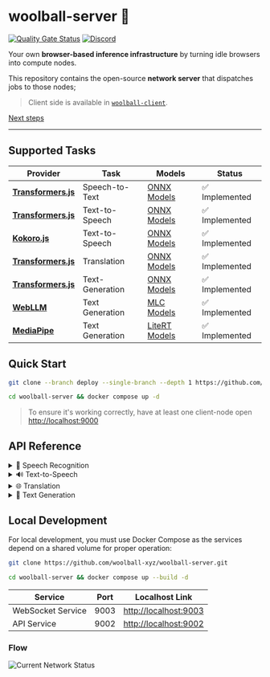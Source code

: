 # woolball-server 🧶  
[![Quality Gate Status](https://sonarcloud.io/api/project_badges/measure?project=woolball-xyz_browser-network-server&metric=alert_status)](https://sonarcloud.io/summary/new_code?id=woolball-xyz_browser-network-server)
[![Discord](https://img.shields.io/badge/Discord-%235865F2.svg?style=flat&logo=discord&logoColor=white)](https://discord.gg/xbSmMfmwWW)

Your own **browser-based inference infrastructure** by turning idle browsers into compute nodes.

This repository contains the open-source **network server** that dispatches jobs to those nodes; 
> Client side is available in [`woolball-client`](https://github.com/woolball-xyz/woolball-client).

[Next steps](https://github.com/woolball-xyz/woolball-server/issues)

---


## Supported Tasks

| Provider | Task | Models | Status |
|----------|------|--------|--------|
| **[Transformers.js](https://github.com/huggingface/transformers.js)** | Speech-to-Text | [ONNX Models](https://huggingface.co/models?pipeline_tag=automatic-speech-recognition&library=transformers.js&sort=trending) | ✅ Implemented |
| **[Transformers.js](https://github.com/huggingface/transformers.js)** | Text-to-Speech | [ONNX Models](https://huggingface.co/models?pipeline_tag=text-to-speech&library=transformers.js&sort=trending&search=mms) | ✅ Implemented |
| **[Kokoro.js](https://github.com/hexgrad/kokoro)** | Text-to-Speech | [ONNX Models](https://huggingface.co/onnx-community/Kokoro-82M-v1.0-ONNX) | ✅ Implemented |
| **[Transformers.js](https://github.com/huggingface/transformers.js)** | Translation | [ONNX Models](https://huggingface.co/models?pipeline_tag=translation&library=transformers.js&sort=trending) | ✅ Implemented |
| **[Transformers.js](https://github.com/huggingface/transformers.js)** | Text-Generation | [ONNX Models](https://huggingface.co/models?pipeline_tag=text-generation&library=transformers.js&sort=trending) | ✅ Implemented |
| **[WebLLM](https://github.com/mlc-ai/web-llm)** | Text Generation | [MLC Models](https://mlc.ai/models) | ✅ Implemented |
| **[MediaPipe](https://ai.google.dev/edge/mediapipe/solutions/guide)** | Text Generation | [LiteRT Models](https://ai.google.dev/edge/mediapipe/solutions/genai/llm_inference#models) | ✅ Implemented |

## Quick Start

```bash
git clone --branch deploy --single-branch --depth 1 https://github.com/woolball-xyz/woolball-server.git
```
```bash
cd woolball-server && docker compose up -d
```

> To ensure it's working correctly, have at least one client-node open [http://localhost:9000](http://localhost:9000)

## API Reference

<details>
<summary>🎤 Speech Recognition</summary>

Convert audio files to text using Whisper models.

### Example Usage

The API accepts different input formats:

```bash
# Using a local audio file
curl -X POST http://localhost:9002/api/v1/speech-recognition \
  -F "input=@/path/to/your/file.mp3" \
  -F "model=onnx-community/whisper-large-v3-turbo_timestamped" \
  -F "dtype=q4" \
  -F "language=en" \
  -F "return_timestamps=true" \
  -F "stream=false"

# Using a base64 encoded audio
curl -X POST http://localhost:9002/api/v1/speech-recognition \
  -F "input=data:audio/mp3;base64,YOUR_BASE64_ENCODED_AUDIO" \
  -F "model=onnx-community/whisper-large-v3-turbo_timestamped" \
  -F "dtype=q4" \
  -F "language=en" \
  -F "return_timestamps=true" \
  -F "stream=false"

# Using a public URL
curl -X POST http://localhost:9002/api/v1/speech-recognition \
  -F "input=https://example.com/audio.mp3" \
  -F "model=onnx-community/whisper-large-v3-turbo_timestamped" \
  -F "dtype=q4" \
  -F "language=en" \
  -F "return_timestamps=true" \
  -F "stream=false"
```

### Parameters

| Parameter            | Type                          | Description |
|----------------------|-------------------------------|-------------|
| model                | string                        | Model ID from Hugging Face (e.g., "onnx-community/whisper-large-v3-turbo_timestamped") |
| dtype                | string                        | Quantization level (e.g., "q4") |
| return_timestamps    | boolean \| 'word'             | Whether to return timestamps or not. Default is `false`. |
| stream               | boolean                       | Whether to stream results. Default is `false`. |
| chunk_length_s       | number                        | The length of audio chunks to process in seconds. Default is `0` (no chunking). |
| stride_length_s      | number                        | The length of overlap between consecutive audio chunks in seconds. If not provided, defaults to `chunk_length_s / 6`. |
| force_full_sequences | boolean                       | Whether to force outputting full sequences or not. Default is `false`. |
| language             | string                        | The source language. Default is `null`, meaning it should be auto-detected. Use this to potentially improve performance if the source language is known. |
| task                 | null \| 'transcribe' \| 'translate' | The task to perform. Default is `null`, meaning it should be auto-detected. |
| num_frames           | number                        | The number of frames in the input audio. |

### Recommended Models

| Model | Quantization | Description |
|-------|--------------|-------------|
| `onnx-community/whisper-large-v3-turbo_timestamped` | `q4` | Large model with timestamp support, best accuracy |
| `onnx-community/whisper-small` | `q4` | Smaller model for faster processing |

</details>

<details>
<summary>🔊 Text-to-Speech</summary>

Convert text to speech using different TTS engines.

### Transformers.js (MMS Models)

Uses Massively Multilingual Speech (MMS) models from Transformers.js for various languages.

```bash
# Standard request
curl -X POST http://localhost:9002/api/v1/text-to-speech \
  -F "input=Hello, this is a test for text to speech." \
  -F "model=Xenova/mms-tts-eng" \
  -F "dtype=q8" \
  -F "stream=false"

# Streaming request
curl -X POST http://localhost:9002/api/v1/text-to-speech \
  -F "input=Hello, this is a test for streaming text to speech." \
  -F "model=Xenova/mms-tts-eng" \
  -F "dtype=q8" \
  -F "stream=true"
```

### Kokoro

Provides diverse voices with high-quality output.

```bash
# Standard request
curl -X POST http://localhost:9002/api/v1/text-to-speech \
  -F "input=Hello, this is a test using Kokoro voices." \
  -F "model=onnx-community/Kokoro-82M-ONNX" \
  -F "dtype=q8" \
  -F "voice=af_nova" \
  -F "stream=false"

# Streaming request
curl -X POST http://localhost:9002/api/v1/text-to-speech \
  -F "input=Hello, this is a test using Kokoro voices with streaming." \
  -F "model=onnx-community/Kokoro-82M-ONNX" \
  -F "dtype=q8" \
  -F "voice=af_nova" \
  -F "stream=true"
```

### Parameters

| Parameter | Type   | Description |
|-----------|--------|-------------|
| model     | string | Model ID (e.g., "Xenova/mms-tts-eng" or "onnx-community/Kokoro-82M-ONNX") |
| dtype     | string | Quantization level (e.g., "q8") |
| voice     | string | Voice ID to use (required for Kokoro models) |
| stream    | boolean | Whether to stream the audio response. Default is `false`. |

### Kokoro Voice Options

Kokoro supports various voices with different accents and genders:

- American Female: `af_heart`, `af_alloy`, `af_aoede`, `af_bella`, `af_jessica`, `af_kore`, `af_nicole`, `af_nova`, `af_river`, `af_sarah`, `af_sky`
- American Male: `am_adam`, `am_echo`, `am_eric`, `am_fenrir`, `am_liam`, `am_michael`, `am_onyx`, `am_puck`, `am_santa`
- British Female: `bf_emma`, `bf_isabella`, `bf_alice`, `bf_lily`
- British Male: `bm_george`, `bm_lewis`, `bm_daniel`, `bm_fable`

### Recommended Models

#### MMS Models (Multilingual)

| Model | Language | Quantization | Description |
|-------|----------|--------------|-------------|
| `Xenova/mms-tts-eng` | English | `q8` | English text-to-speech |
| `Xenova/mms-tts-spa` | Spanish | `q8` | Spanish text-to-speech |
| `Xenova/mms-tts-fra` | French | `q8` | French text-to-speech |
| `Xenova/mms-tts-deu` | German | `q8` | German text-to-speech |
| `Xenova/mms-tts-por` | Portuguese | `q8` | Portuguese text-to-speech |
| `Xenova/mms-tts-rus` | Russian | `q8` | Russian text-to-speech |
| `Xenova/mms-tts-ara` | Arabic | `q8` | Arabic text-to-speech |
| `Xenova/mms-tts-hin` | Hindi | `q8` | Hindi text-to-speech |
| `Xenova/mms-tts-kor` | Korean | `q8` | Korean text-to-speech |
| `Xenova/mms-tts-vie` | Vietnamese | `q8` | Vietnamese text-to-speech |
| `Xenova/mms-tts-yor` | Yoruba | `q8` | Yoruba text-to-speech |
| `Xenova/mms-tts-ron` | Romanian | `q8` | Romanian text-to-speech |

#### Kokoro Models (High Quality)

| Model | Quantization | Description |
|-------|--------------|-------------|
| `onnx-community/Kokoro-82M-ONNX` | `q8` | English text-to-speech |
| `onnx-community/Kokoro-82M-v1.0-ONNX` | `q8` | English text-to-speech |

</details>

<details>
<summary>🌐 Translation</summary>

Translate text between languages using NLLB models.

```bash
curl -X POST http://localhost:9002/api/v1/translation \
  -F "input=Hello, how are you today?" \
  -F "model=Xenova/nllb-200-distilled-600M" \
  -F "dtype=q8" \
  -F "srcLang=eng_Latn" \
  -F "tgtLang=por_Latn"
```

### Parameters

| Parameter | Type   | Description |
|-----------|--------|-------------|
| model     | string | Model ID (e.g., "Xenova/nllb-200-distilled-600M") |
| dtype     | string | Quantization level (e.g., "q8") |
| srcLang   | string | Source language code in FLORES200 format (e.g., "eng_Latn") |
| tgtLang   | string | Target language code in FLORES200 format (e.g., "por_Latn") |

The language codes follow the FLORES200 format. See the [FLORES200 language list](https://github.com/facebookresearch/flores/blob/main/flores200/README.md#languages-in-flores-200) for all available language options.

### Recommended Models

| Model | Description |
|-------|-------------|
| `Xenova/nllb-200-distilled-600M` | Multilingual translation model supporting 200+ languages |

</details>

<details>
<summary>🤖 Text Generation</summary>

Generate text from prompts using language models.

### Transformers.js Provider

```bash
curl -X POST http://localhost:9002/api/v1/text-generation \
  -F 'input=[{"role":"system","content":"You are a helpful assistant."},{"role":"user","content":"What is the capital of Brazil?"}]' \
  -F "model=HuggingFaceTB/SmolLM2-135M-Instruct" \
  -F "dtype=fp16" \
  -F "max_new_tokens=250" \
  -F "do_sample=true"
```

### Parameters

| Parameter | Type | Default | Description |
|-----------|------|---------|-------------|
| model | string | - | Model ID (e.g., "HuggingFaceTB/SmolLM2-135M-Instruct") |
| dtype | string | - | Quantization level (e.g., "fp16", "q4") |
| max_length | number | 20 | Maximum length the generated tokens can have (includes input prompt) |
| max_new_tokens | number | null | Maximum number of tokens to generate, ignoring prompt length |
| min_length | number | 0 | Minimum length of the sequence to be generated (includes input prompt) |
| min_new_tokens | number | null | Minimum numbers of tokens to generate, ignoring prompt length |
| do_sample | boolean | false | Whether to use sampling; use greedy decoding otherwise |
| num_beams | number | 1 | Number of beams for beam search. 1 means no beam search |
| temperature | number | 1.0 | Value used to modulate the next token probabilities |
| top_k | number | 50 | Number of highest probability vocabulary tokens to keep for top-k-filtering |
| top_p | number | 1.0 | If < 1, only tokens with probabilities adding up to top_p or higher are kept |
| repetition_penalty | number | 1.0 | Parameter for repetition penalty. 1.0 means no penalty |
| no_repeat_ngram_size | number | 0 | If > 0, all ngrams of that size can only occur once |

### Recommended Models

| Model | Quantization | Description |
|-------|--------------|-------------|
| `HuggingFaceTB/SmolLM2-135M-Instruct` | `fp16` | Compact model for basic text generation |
| `HuggingFaceTB/SmolLM2-360M-Instruct` | `q4` | Balanced performance and size |
| `Qwen/Qwen2.5-0.5B-Instruct` | `q4` | Efficient model for general tasks |
| `Qwen/Qwen2.5-Coder-0.5B-Instruct` | `q8` | Specialized for code generation |

### WebLLM Provider

When using the WebLLM provider, you need to specify it in your request. Here's an example:

```bash
curl -X POST http://localhost:9002/api/v1/text-generation \
  -F 'input=[{"role":"system","content":"You are a helpful assistant."},{"role":"user","content":"What is the capital of Brazil?"}]' \
  -F "model=DeepSeek-R1-Distill-Qwen-7B-q4f16_1-MLC" \
  -F "provider=webllm" \
  -F "temperature=0.7" \
  -F "top_p=0.95"
```

#### Parameters

| Parameter | Type | Description |
|-----------|------|-------------|
| model | string | Model ID from MLC (e.g., "DeepSeek-R1-Distill-Qwen-7B-q4f16_1-MLC") |
| provider | string | Must be set to "webllm" when using WebLLM models |
| context_window_size | number | Size of the context window for the model |
| sliding_window_size | number | Size of the sliding window for attention |
| attention_sink_size | number | Size of the attention sink |
| repetition_penalty | number | Penalty for repeating tokens |
| frequency_penalty | number | Penalty for token frequency |
| presence_penalty | number | Penalty for token presence |
| top_p | number | If < 1, only tokens with probabilities adding up to top_p or higher are kept |
| temperature | number | Value used to modulate the next token probabilities |
| bos_token_id | number | Beginning of sequence token ID (optional) |

#### Recommended Models

| Model | Description |
|-------|-------------|
| `DeepSeek-R1-Distill-Qwen-7B-q4f16_1-MLC` | DeepSeek R1 distilled model with reasoning capabilities |
| `DeepSeek-R1-Distill-Llama-8B-q4f16_1-MLC` | DeepSeek R1 distilled Llama-based model |
| `SmolLM2-1.7B-Instruct-q4f32_1-MLC` | Compact instruction-following model |
| `Llama-3.1-8B-Instruct-q4f32_1-MLC` | Meta's Llama 3.1 8B instruction model |
| `Qwen3-8B-q4f32_1-MLC` | Alibaba's Qwen3 8B model |

### MediaPipe Provider

When using the MediaPipe provider, you need to specify it in your request. Here's an example:

```bash
curl -X POST http://localhost:9002/api/v1/text-generation \
  -F 'input=[{"role":"system","content":"You are a helpful assistant."},{"role":"user","content":"What is the capital of Brazil?"}]' \
  -F "model=https://woolball.sfo3.cdn.digitaloceanspaces.com/gemma3-1b-it-int4.task" \
  -F "provider=mediapipe" \
  -F "maxTokens=500" \
  -F "temperature=0.7" \
  -F "topK=40" \
  -F "randomSeed=12345"
```

#### Parameters

| Parameter | Type | Description |
|-----------|------|-------------|
| model | string | Model ID for MediaPipe LiteRT models on DigitalOcean Spaces (e.g., "https://woolball.sfo3.cdn.digitaloceanspaces.com/gemma3-1b-it-int4.task") |
| provider | string | Must be set to "mediapipe" when using MediaPipe models |
| maxTokens | number | Maximum number of tokens to generate |
| randomSeed | number | Random seed for reproducible results |
| topK | number | Number of highest probability vocabulary tokens to keep for top-k-filtering |
| temperature | number | Value used to modulate the next token probabilities |

#### Recommended Models

| Model | Device Type | Description |
|-------|-------------|-------------|
| `https://woolball.sfo3.cdn.digitaloceanspaces.com/gemma2-2b-it-cpu-int8.task` | CPU | Gemma2 2B model optimized for CPU inference |
| `https://woolball.sfo3.cdn.digitaloceanspaces.com/gemma2-2b-it-gpu-int8.bin` | GPU | Gemma2 2B model optimized for GPU inference |
| `https://woolball.sfo3.cdn.digitaloceanspaces.com/gemma3-1b-it-int4.task` | CPU/GPU | Gemma3 1B model with INT4 quantization |
| `https://woolball.sfo3.cdn.digitaloceanspaces.com/gemma3-4b-it-int4-web.task` | Web | Gemma3 4B model optimized for web deployment |
</details>

## Local Development

For local development, you must use Docker Compose as the services depend on a shared volume for proper operation:

```bash
git clone https://github.com/woolball-xyz/woolball-server.git
```
```bash
cd woolball-server && docker compose up --build -d
```


| Service | Port | Localhost Link |
|---------|------|----------------|
| WebSocket Service | 9003 | [http://localhost:9003](http://localhost:9003) |
| API Service | 9002 | [http://localhost:9002](http://localhost:9002) |

### Flow

![Current Network Status](current.png)
